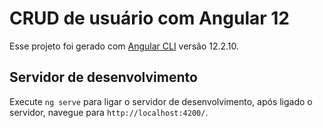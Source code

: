 # CRUD de usuário com Angular 12

Esse projeto foi gerado com [Angular CLI](https://github.com/angular/angular-cli) versão 12.2.10.

## Servidor de desenvolvimento

Execute `ng serve` para ligar o servidor de desenvolvimento, após ligado o servidor, navegue para `http://localhost:4200/`.
